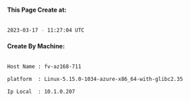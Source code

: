 
   
#### This Page Create at:

```bash

2023-03-17 - 11:27:04 UTC

```

#### Create By Machine:

```bash

Host Name : fv-az168-711

platform  : Linux-5.15.0-1034-azure-x86_64-with-glibc2.35

Ip Local  : 10.1.0.207

```

